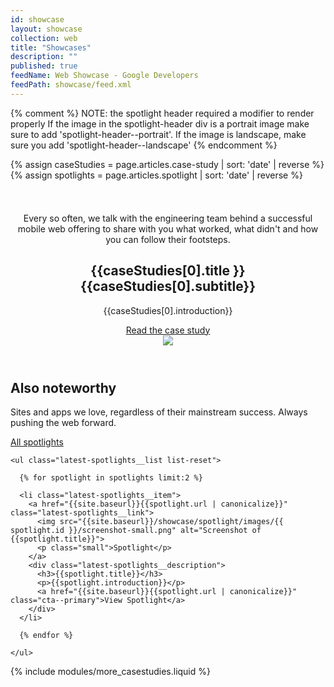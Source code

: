 ```yaml
---
id: showcase
layout: showcase
collection: web
title: "Showcases"
description: ""
published: true
feedName: Web Showcase - Google Developers
feedPath: showcase/feed.xml
---
```

{% comment %}
NOTE: the spotlight header required a modifier to render properly
      If the image in the spotlight-header div is a portrait image
      make sure to add 'spotlight-header--portrait'.
      If the image is landscape, make sure you add 'spotlight-header--landscape'
{% endcomment %}

{% assign caseStudies = page.articles.case-study | sort: 'date' | reverse  %}
{% assign spotlights = page.articles.spotlight | sort: 'date' | reverse  %}

<header class="spotlight-header spotlight-header-main spotlight-header--portrait clear">
  <div class="spotlight-header__container container">
    <div class="spotlight-header__copy g--half">
      <div class="spotlight-explainer" style="margin-top: 52px;">
        Every so often, we talk with the engineering team behind a successful mobile web offering to share with you what worked, what didn't and how you can follow their footsteps.
      </div> 
      <div class="divider divider--fluid">
        <span class="divider-icon divider-icon--secondary"></span>
      </div>
      <h2 class="xlarge">
        <strong class="subsection-number">{{caseStudies[0].title }}</strong>
        {{caseStudies[0].subtitle}}
      </h2>
      <p>{{caseStudies[0].introduction}}</p>
      <a href="{{site.baseurl}}{{caseStudies[0].url | canonicalize}}" class="spotlight-header__cta cta--primary">Read the case study</a>
    </div>
    <div class="spotlight-header__media g--half g--last">
      <img src="{{site.baseurl}}/showcase/case-study/images/{{ caseStudies[0].id }}/device-portrait.png" class="spotlight-header__image">
    </div>
  </div>
</header>

<div class="latest-spotlights">
  <div class="container clear">
    <h2 class="xlarge">Also noteworthy</h2>
    <div class="clear">
      <p class="g--half">Sites and apps we love, regardless of their mainstream success. Always pushing the web forward.</p>
      <p class="g--half g--last latest-spotlights-all"><a href="{{site.baseurl}}/showcase/spotlight/" class="cta--primary">All spotlights</a></p>
    </div>

    <ul class="latest-spotlights__list list-reset">

      {% for spotlight in spotlights limit:2 %}

      <li class="latest-spotlights__item">
        <a href="{{site.baseurl}}{{spotlight.url | canonicalize}}" class="latest-spotlights__link">
          <img src="{{site.baseurl}}/showcase/spotlight/images/{{ spotlight.id }}/screenshot-small.png" alt="Screenshot of {{spotlight.title}}">
          <p class="small">Spotlight</p>
        </a>
        <div class="latest-spotlights__description">
          <h3>{{spotlight.title}}</h3>
          <p>{{spotlight.introduction}}</p>
          <a href="{{site.baseurl}}{{spotlight.url | canonicalize}}" class="cta--primary">View Spotlight</a>
        </div>
      </li>

      {% endfor %}

    </ul>
    
  </div>
</div>

<!--
<div class="featured-section case-study-previous">
  <div class="container">

  <h2>Previous case studies</h2>

  <div class="clear case-study-previous__desc">
    <p class="g--half">Every case study is unique and includes new learnings. Check out the latest, or browse through all of them.</p>
    <p class="g--half g--last"><a href="{{site.baseurl}}/showcase/case-study/" class="cta--primary">All case studies</a></p>    
  </div>


    <ul>

      {% for caseStudy in caseStudies limit:2 offset:1 %}

        <li class="featured-list__item clear">
          <div class="container-small">
            <div class="featured-list__content g--half">
              <h3 class="xlarge">
                <strong class="subsection-number">{{caseStudy.title }}</strong>
                {{caseStudy.subtitle}}
              </h3>
              <p>{{caseStudy.introduction}}</p>
              <a href="{{site.baseurl}}{{caseStudy.url | canonicalize}}" class="cta--primary">Read the case study</a>
            </div>
            <figure class="featured-list__img-wrapper g--half g--last">
              <img src="{{site.baseurl}}/showcase/case-study/images/{{ caseStudy.id }}/thumbnail-medium.jpg" alt="{{caseStudy.title}}">
            </figure>
          </div>
        </li>

        {% unless forloop.last %}
          <div class="divider divider--fluid divider--spaced">
            <span class="divider-icon divider-icon--secondary"></span>
          </div>
        {% endunless %}

      {% endfor %}

    </ul>

    
  </div>
</div>
-->

{% include modules/more_casestudies.liquid %}